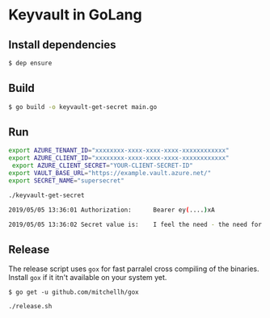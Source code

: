 # Keyvault in GoLang

## Install dependencies
```sh
$ dep ensure
```

## Build
```sh
$ go build -o keyvault-get-secret main.go
```
## Run

```sh
export AZURE_TENANT_ID="xxxxxxxx-xxxx-xxxx-xxxx-xxxxxxxxxxxx"
export AZURE_CLIENT_ID="xxxxxxxx-xxxx-xxxx-xxxx-xxxxxxxxxxxx"
 export AZURE_CLIENT_SECRET="YOUR-CLIENT-SECRET-ID"
export VAULT_BASE_URL="https://example.vault.azure.net/"
export SECRET_NAME="supersecret"

./keyvault-get-secret

2019/05/05 13:36:01 Authorization: 		Bearer ey(....)xA

2019/05/05 13:36:02 Secret value is:    I feel the need - the need for speed!
```

## Release

The release script uses `gox` for fast parralel cross compiling of the binaries. Install `gox` if it itn't available on your system yet.
```
$ go get -u github.com/mitchellh/gox
```

```
./release.sh
```